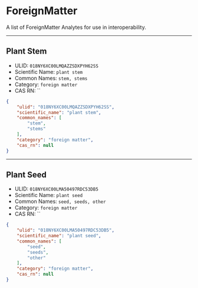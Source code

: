 # ForeignMatter
A list of ForeignMatter Analytes for use in interoperability.

----------------------------------------

## Plant Stem

* ULID: `018NY6XC00LMQAZZSDXPYH62SS`
* Scientific Name: `plant stem`
* Common Names: `stem, stems`
* Category: `foreign matter`
* CAS RN: ``

```json
{
    "ulid": "018NY6XC00LMQAZZSDXPYH62SS",
    "scientific_name": "plant stem",
    "common_names": [
        "stem",
        "stems"
    ],
    "category": "foreign matter",
    "cas_rn": null
}
```

----------------------------------------

## Plant Seed

* ULID: `018NY6XC00LMA50497RDC53DB5`
* Scientific Name: `plant seed`
* Common Names: `seed, seeds, other`
* Category: `foreign matter`
* CAS RN: ``

```json
{
    "ulid": "018NY6XC00LMA50497RDC53DB5",
    "scientific_name": "plant seed",
    "common_names": [
        "seed",
        "seeds",
        "other"
    ],
    "category": "foreign matter",
    "cas_rn": null
}
```

